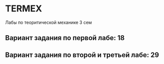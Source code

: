 # TERMEX
Лабы по теоритической механике 3 сем

## Вариант задания по первой лабе: 18
## Вариант задания по второй и третьей лабе: 29
